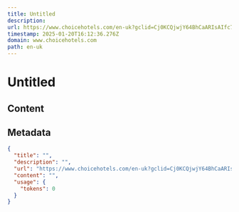 ```yaml
---
title: Untitled
description: 
url: https://www.choicehotels.com/en-uk?gclid=Cj0KCQjwjY64BhCaARIsAIfc7YbJIsiP3EjIMTKr8m5dqsv_wDXgFFtX1M95xvU9GiPMtWd7MLJkMdgaAlZZEALw_wcB
timestamp: 2025-01-20T16:12:36.276Z
domain: www.choicehotels.com
path: en-uk
---
```


# Untitled



## Content



## Metadata

```json
{
  "title": "",
  "description": "",
  "url": "https://www.choicehotels.com/en-uk?gclid=Cj0KCQjwjY64BhCaARIsAIfc7YbJIsiP3EjIMTKr8m5dqsv_wDXgFFtX1M95xvU9GiPMtWd7MLJkMdgaAlZZEALw_wcB",
  "content": "",
  "usage": {
    "tokens": 0
  }
}
```
